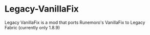 # Legacy-VanillaFix

Legacy VanillaFix is a mod that ports Runemoro's VanillaFix to Legacy Fabric (currently only 1.8.9)
